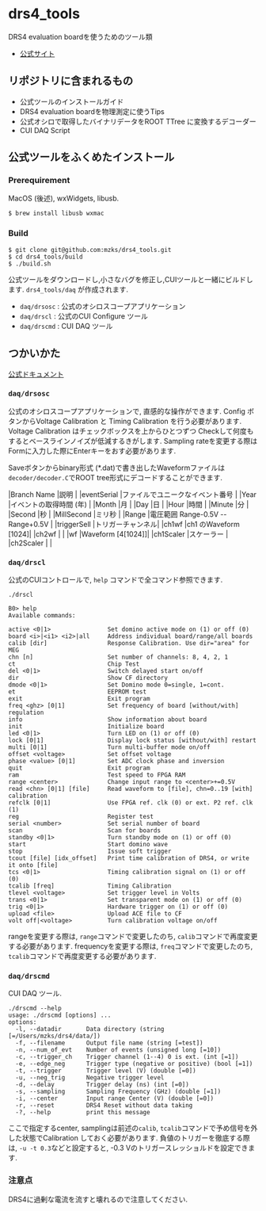 # drs4_tools
DRS4 evaluation boardを使うためのツール類
 - [公式サイト](https://www.psi.ch/en/drs/evaluation-board)

## リポジトリに含まれるもの
 - 公式ツールのインストールガイド
 - DRS4 evaluation boardを物理測定に使うTips
 - 公式オシロで取得したバイナリデータをROOT TTree に変換するデコーダー
 - CUI DAQ Script

## 公式ツールをふくめたインストール
### Prerequirement
MacOS (後述), wxWidgets, libusb.
```
$ brew install libusb wxmac
```

### Build
```
$ git clone git@github.com:mzks/drs4_tools.git
$ cd drs4_tools/build
$ ./build.sh
```
公式ツールをダウンロードし,小さなバグを修正し,CUIツールと一緒にビルドします.
`drs4_tools/daq` が作成されます.

 - `daq/drsosc` : 公式のオシロスコープアプリケーション
 - `daq/drscl`  : 公式のCUI Configure ツール
 - `daq/drscmd` : CUI DAQ ツール

## つかいかた
[公式ドキュメント](https://www.psi.ch/sites/default/files/2020-02/manual_rev51.pdf)
### `daq/drsosc`

公式のオシロスコープアプリケーションで, 直感的な操作ができます.
Config ボタンからVoltage Calibration と Timing Calibration を行う必要があります.
Voltage Calibration はチェックボックスを上からひとつずつ Checkして何度もするとベースラインノイズが低減するきがします.
Sampling rateを変更する際は Formに入力した際にEnterキーをおす必要があります.

Saveボタンからbinary形式 (*.dat)で書き出したWaveformファイルは`decoder/decoder.C`でROOT tree形式にデコードすることができます.

|Branch Name |説明 |
|eventSerial |ファイルでユニークなイベント番号 |
|Year        |イベントの取得時間 (年)        |
|Month       |月 |
|Day         |日 |
|Hour        |時間 |
|Minute      |分 |
|Second      |秒 |
|MillSecond  |ミリ秒 |
|Range       |電圧範囲 Range-0.5V -- Range+0.5V |
|triggerSell |トリガーチャンネル|
|ch1wf       |ch1 のWaveform [1024]|
|ch2wf       | |
|wf          |Waveform [4[1024]]|
|ch1Scaler   |スケーラー |
|ch2Scaler   | |


### `daq/drscl`
公式のCUIコントロールで, `help` コマンドで全コマンド参照できます.

`./drscl`
```
B0> help
Available commands:

active <0|1>                Set domino active mode on (1) or off (0)
board <i>|<i1> <i2>|all     Address individual board/range/all boards
calib [dir]                 Response Calibration. Use dir="area" for MEG
chn [n]                     Set number of channels: 8, 4, 2, 1
ct                          Chip Test
del <0|1>                   Switch delayed start on/off
dir                         Show CF directory
dmode <0|1>                 Set Domino mode 0=single, 1=cont.
et                          EEPROM test
exit                        Exit program
freq <ghz> [0|1]            Set frequency of board [without/with] regulation
info                        Show information about board
init                        Initialize board
led <0|1>                   Turn LED on (1) or off (0)
lock [0|1]                  Display lock status [without/with] restart
multi [0|1]                 Turn multi-buffer mode on/off
offset <voltage>            Set offset voltage
phase <value> [0|1]         Set ADC clock phase and inversion
quit                        Exit program
ram                         Test speed to FPGA RAM
range <center>              Change input range to <center>+=0.5V
read <chn> [0|1] [file]     Read waveform to [file], chn=0..19 [with] calibration
refclk [0|1]                Use FPGA ref. clk (0) or ext. P2 ref. clk (1)
reg                         Register test
serial <number>             Set serial number of board
scan                        Scan for boards
standby <0|1>               Turn standby mode on (1) or off (0)
start                       Start domino wave
stop                        Issue soft trigger
tcout [file] [idx_offset]   Print time calibration of DRS4, or write it onto [file]
tcs <0|1>                   Timing calibration signal on (1) or off (0)
tcalib [freq]               Timing Calibration
tlevel <voltage>            Set trigger level in Volts
trans <0|1>                 Set transparent mode on (1) or off (0)
trig <0|1>                  Hardware trigger on (1) or off (0)
upload <file>               Upload ACE file to CF
volt off|<voltage>          Turn calibration voltage on/off
```
rangeを変更する際は, `range`コマンドで変更したのち, `calib`コマンドで再度変更する必要があります.
frequencyを変更する際は, `freq`コマンドで変更したのち, `tcalib`コマンドで再度変更する必要があります.

### `daq/drscmd`
CUI DAQ ツール.
```
./drscmd --help
usage: ./drscmd [options] ...
options:
  -l, --datadir       Data directory (string [=/Users/mzks/drs4/data/])
  -f, --filename      Output file name (string [=test])
  -n, --num_of_evt    Number of events (unsigned long [=10])
  -c, --trigger_ch    Trigger channel (1--4) 0 is ext. (int [=1])
  -e, --edge_neg      Trigger type (negative or positive) (bool [=1])
  -t, --trigger       Trigger level (V) (double [=0])
  -u, --neg_trig      Negative trigger level
  -d, --delay         Trigger delay (ns) (int [=0])
  -s, --sampling      Sampling Frequency (GHz) (double [=1])
  -i, --center        Input range Center (V) (double [=0])
  -r, --reset         DRS4 Reset without data taking
  -?, --help          print this message
```
ここで指定するcenter, samplingは前述の`calib`, `tcalib`コマンドで予め信号を外した状態でCalibration しておく必要があります.
負値のトリガーを徹底する際は, `-u -t 0.3`などと設定すると, -0.3 Vのトリガースレッショルドを設定できます.

### 注意点
DRS4に過剰な電流を流すと壊れるので注意してください.
